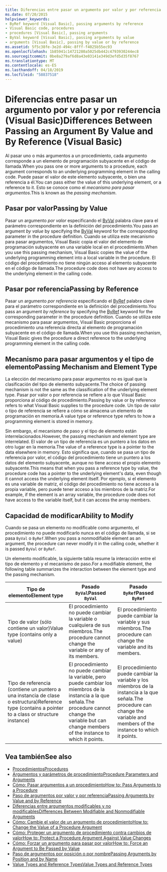 ```yaml
---
title: Diferencias entre pasar un argumento por valor y por referencia (Visual Basic)
ms.date: 07/20/2015
helpviewer_keywords:
- ByRef keyword [Visual Basic], passing arguments by reference
- Visual Basic code, procedures
- procedures [Visual Basic], passing arguments
- ByVal keyword [Visual Basic], passing arguments by value
- arguments [Visual Basic], passing by value or by reference
ms.assetid: 5f5c38fe-3e2d-494c-8fff-f4025b55ec93
ms.openlocfilehash: 1b85941c14721280a5025db442c4793930244ec8
ms.sourcegitcommit: 0be8a279af6d8a43e03141e349d3efd5d35f8767
ms.translationtype: MT
ms.contentlocale: es-ES
ms.lasthandoff: 04/18/2019
ms.locfileid: "58837518"
---
```

# <a name="differences-between-passing-an-argument-by-value-and-by-reference-visual-basic"></a><span data-ttu-id="1391c-102">Diferencias entre pasar un argumento por valor y por referencia (Visual Basic)</span><span class="sxs-lookup"><span data-stu-id="1391c-102">Differences Between Passing an Argument By Value and By Reference (Visual Basic)</span></span>
<span data-ttu-id="1391c-103">Al pasar uno o más argumentos a un procedimiento, cada argumento corresponde a un elemento de programación subyacente en el código de llamada.</span><span class="sxs-lookup"><span data-stu-id="1391c-103">When you pass one or more arguments to a procedure, each argument corresponds to an underlying programming element in the calling code.</span></span> <span data-ttu-id="1391c-104">Puede pasar el valor de este elemento subyacente, o bien una referencia a él.</span><span class="sxs-lookup"><span data-stu-id="1391c-104">You can pass either the value of this underlying element, or a reference to it.</span></span> <span data-ttu-id="1391c-105">Esto se conoce como el *mecanismo para pasar argumentos*.</span><span class="sxs-lookup"><span data-stu-id="1391c-105">This is known as the *passing mechanism*.</span></span>  
  
## <a name="passing-by-value"></a><span data-ttu-id="1391c-106">Pasar por valor</span><span class="sxs-lookup"><span data-stu-id="1391c-106">Passing by Value</span></span>  
 <span data-ttu-id="1391c-107">Pasar un argumento *por valor* especificando el [ByVal](../../../../visual-basic/language-reference/modifiers/byval.md) palabra clave para el parámetro correspondiente en la definición del procedimiento.</span><span class="sxs-lookup"><span data-stu-id="1391c-107">You pass an argument *by value* by specifying the [ByVal](../../../../visual-basic/language-reference/modifiers/byval.md) keyword for the corresponding parameter in the procedure definition.</span></span> <span data-ttu-id="1391c-108">Cuando se utiliza este mecanismo para pasar argumentos, Visual Basic copia el valor del elemento de programación subyacente en una variable local en el procedimiento.</span><span class="sxs-lookup"><span data-stu-id="1391c-108">When you use this passing mechanism, Visual Basic copies the value of the underlying programming element into a local variable in the procedure.</span></span> <span data-ttu-id="1391c-109">El código del procedimiento no tiene ningún acceso al elemento subyacente en el código de llamada.</span><span class="sxs-lookup"><span data-stu-id="1391c-109">The procedure code does not have any access to the underlying element in the calling code.</span></span>  
  
## <a name="passing-by-reference"></a><span data-ttu-id="1391c-110">Pasar por referencia</span><span class="sxs-lookup"><span data-stu-id="1391c-110">Passing by Reference</span></span>  
 <span data-ttu-id="1391c-111">Pasar un argumento *por referencia* especificando el [ByRef](../../../../visual-basic/language-reference/modifiers/byref.md) palabra clave para el parámetro correspondiente en la definición del procedimiento.</span><span class="sxs-lookup"><span data-stu-id="1391c-111">You pass an argument *by reference* by specifying the [ByRef](../../../../visual-basic/language-reference/modifiers/byref.md) keyword for the corresponding parameter in the procedure definition.</span></span> <span data-ttu-id="1391c-112">Cuando se utiliza este mecanismo para pasar argumentos, Visual Basic proporciona el procedimiento una referencia directa al elemento de programación subyacente en el código de llamada.</span><span class="sxs-lookup"><span data-stu-id="1391c-112">When you use this passing mechanism, Visual Basic gives the procedure a direct reference to the underlying programming element in the calling code.</span></span>  
  
## <a name="passing-mechanism-and-element-type"></a><span data-ttu-id="1391c-113">Mecanismo para pasar argumentos y el tipo de elemento</span><span class="sxs-lookup"><span data-stu-id="1391c-113">Passing Mechanism and Element Type</span></span>  
 <span data-ttu-id="1391c-114">La elección del mecanismo para pasar argumentos no es igual que la clasificación del tipo de elemento subyacente.</span><span class="sxs-lookup"><span data-stu-id="1391c-114">The choice of passing mechanism is not the same as the classification of the underlying element type.</span></span> <span data-ttu-id="1391c-115">Pasar por valor o por referencia se refiere a lo que Visual Basic proporciona al código de procedimiento.</span><span class="sxs-lookup"><span data-stu-id="1391c-115">Passing by value or by reference refers to what Visual Basic supplies to the procedure code.</span></span> <span data-ttu-id="1391c-116">Un tipo de valor o tipo de referencia se refiere a cómo se almacena un elemento de programación en memoria.</span><span class="sxs-lookup"><span data-stu-id="1391c-116">A value type or reference type refers to how a programming element is stored in memory.</span></span>  
  
 <span data-ttu-id="1391c-117">Sin embargo, el mecanismo de paso y el tipo de elemento están interrelacionados.</span><span class="sxs-lookup"><span data-stu-id="1391c-117">However, the passing mechanism and element type are interrelated.</span></span> <span data-ttu-id="1391c-118">El valor de un tipo de referencia es un puntero a los datos en otro lugar en la memoria.</span><span class="sxs-lookup"><span data-stu-id="1391c-118">The value of a reference type is a pointer to the data elsewhere in memory.</span></span> <span data-ttu-id="1391c-119">Esto significa que, cuando se pasa un tipo de referencia por valor, el código del procedimiento tiene un puntero a los datos del elemento subyacente, aunque no tiene acceso el propio elemento subyacente.</span><span class="sxs-lookup"><span data-stu-id="1391c-119">This means that when you pass a reference type by value, the procedure code has a pointer to the underlying element's data, even though it cannot access the underlying element itself.</span></span> <span data-ttu-id="1391c-120">Por ejemplo, si el elemento es una variable de matriz, el código del procedimiento no tiene acceso a la propia variable, pero puede tener acceso a los miembros de la matriz.</span><span class="sxs-lookup"><span data-stu-id="1391c-120">For example, if the element is an array variable, the procedure code does not have access to the variable itself, but it can access the array members.</span></span>  
  
## <a name="ability-to-modify"></a><span data-ttu-id="1391c-121">Capacidad de modificar</span><span class="sxs-lookup"><span data-stu-id="1391c-121">Ability to Modify</span></span>  
 <span data-ttu-id="1391c-122">Cuando se pasa un elemento no modificable como argumento, el procedimiento no puede modificarlo nunca en el código de llamada, si se pasa `ByVal` o `ByRef`.</span><span class="sxs-lookup"><span data-stu-id="1391c-122">When you pass a nonmodifiable element as an argument, the procedure can never modify it in the calling code, whether it is passed `ByVal` or `ByRef`.</span></span>  
  
 <span data-ttu-id="1391c-123">Un elemento modificable, la siguiente tabla resume la interacción entre el tipo de elemento y el mecanismo de paso.</span><span class="sxs-lookup"><span data-stu-id="1391c-123">For a modifiable element, the following table summarizes the interaction between the element type and the passing mechanism.</span></span>  
  
|<span data-ttu-id="1391c-124">Tipo de elemento</span><span class="sxs-lookup"><span data-stu-id="1391c-124">Element type</span></span>|<span data-ttu-id="1391c-125">Pasado `ByVal`</span><span class="sxs-lookup"><span data-stu-id="1391c-125">Passed `ByVal`</span></span>|<span data-ttu-id="1391c-126">Pasado `ByRef`</span><span class="sxs-lookup"><span data-stu-id="1391c-126">Passed `ByRef`</span></span>|  
|------------------|--------------------|--------------------|  
|<span data-ttu-id="1391c-127">Tipo de valor (sólo contiene un valor)</span><span class="sxs-lookup"><span data-stu-id="1391c-127">Value type (contains only a value)</span></span>|<span data-ttu-id="1391c-128">El procedimiento no puede cambiar la variable o cualquiera de sus miembros.</span><span class="sxs-lookup"><span data-stu-id="1391c-128">The procedure cannot change the variable or any of its members.</span></span>|<span data-ttu-id="1391c-129">El procedimiento puede cambiar la variable y sus miembros.</span><span class="sxs-lookup"><span data-stu-id="1391c-129">The procedure can change the variable and its members.</span></span>|  
|<span data-ttu-id="1391c-130">Tipo de referencia (contiene un puntero a una instancia de clase o estructura)</span><span class="sxs-lookup"><span data-stu-id="1391c-130">Reference type (contains a pointer to a class or structure instance)</span></span>|<span data-ttu-id="1391c-131">El procedimiento no puede cambiar la variable, pero puede cambiar los miembros de la instancia a la que señala.</span><span class="sxs-lookup"><span data-stu-id="1391c-131">The procedure cannot change the variable but can change members of the instance to which it points.</span></span>|<span data-ttu-id="1391c-132">El procedimiento puede cambiar la variable y los miembros de la instancia a la que señala.</span><span class="sxs-lookup"><span data-stu-id="1391c-132">The procedure can change the variable and members of the instance to which it points.</span></span>|  
  
## <a name="see-also"></a><span data-ttu-id="1391c-133">Vea también</span><span class="sxs-lookup"><span data-stu-id="1391c-133">See also</span></span>

- [<span data-ttu-id="1391c-134">Procedimientos</span><span class="sxs-lookup"><span data-stu-id="1391c-134">Procedures</span></span>](./index.md)
- [<span data-ttu-id="1391c-135">Argumentos y parámetros de procedimiento</span><span class="sxs-lookup"><span data-stu-id="1391c-135">Procedure Parameters and Arguments</span></span>](./procedure-parameters-and-arguments.md)
- [<span data-ttu-id="1391c-136">Cómo: Pasar argumentos a un procedimiento</span><span class="sxs-lookup"><span data-stu-id="1391c-136">How to: Pass Arguments to a Procedure</span></span>](./how-to-pass-arguments-to-a-procedure.md)
- [<span data-ttu-id="1391c-137">Paso de argumentos por valor y por referencia</span><span class="sxs-lookup"><span data-stu-id="1391c-137">Passing Arguments by Value and by Reference</span></span>](./passing-arguments-by-value-and-by-reference.md)
- [<span data-ttu-id="1391c-138">Diferencias entre argumentos modificables y no modificables</span><span class="sxs-lookup"><span data-stu-id="1391c-138">Differences Between Modifiable and Nonmodifiable Arguments</span></span>](./differences-between-modifiable-and-nonmodifiable-arguments.md)
- [<span data-ttu-id="1391c-139">Cómo: Cambie el valor de un argumento de procedimiento</span><span class="sxs-lookup"><span data-stu-id="1391c-139">How to: Change the Value of a Procedure Argument</span></span>](./how-to-change-the-value-of-a-procedure-argument.md)
- [<span data-ttu-id="1391c-140">Cómo: Proteger un argumento de procedimiento contra cambios de valor</span><span class="sxs-lookup"><span data-stu-id="1391c-140">How to: Protect a Procedure Argument Against Value Changes</span></span>](./how-to-protect-a-procedure-argument-against-value-changes.md)
- [<span data-ttu-id="1391c-141">Cómo: Forzar un argumento para pasar por valor</span><span class="sxs-lookup"><span data-stu-id="1391c-141">How to: Force an Argument to Be Passed by Value</span></span>](./how-to-force-an-argument-to-be-passed-by-value.md)
- [<span data-ttu-id="1391c-142">Paso de argumentos por posición o por nombre</span><span class="sxs-lookup"><span data-stu-id="1391c-142">Passing Arguments by Position and by Name</span></span>](./passing-arguments-by-position-and-by-name.md)
- [<span data-ttu-id="1391c-143">Value Types and Reference Types</span><span class="sxs-lookup"><span data-stu-id="1391c-143">Value Types and Reference Types</span></span>](../../../../visual-basic/programming-guide/language-features/data-types/value-types-and-reference-types.md)
